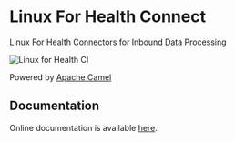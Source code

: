 # Linux For Health Connect
Linux For Health Connectors for Inbound Data Processing

![Linux for Health CI](https://github.com/LinuxForHealth/connect/workflows/Linux%20for%20Health%20CI/badge.svg?branch=master)

Powered by [Apache Camel](https://camel.apache.org/)

## Documentation
Online documentation is available [here](https://linuxforhealth.github.io/docs).
